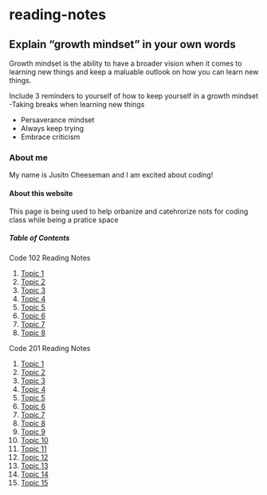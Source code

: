 # reading-notes

## Explain “growth mindset” in your own words
Growth mindset is the ability to have a broader vision when it comes to learning new things and keep a maluable outlook on how you can learn new things.

Include 3 reminders to yourself of how to keep yourself in a growth mindset
-Taking breaks when learning new things
- Persaverance mindset
- Always keep trying
- Embrace criticism
  
### About me
My name is Jusitn Cheeseman and I am excited about coding!

#### About this website
This page is being used to help orbanize and catehrorize nots for coding class
while being a pratice space 

##### Table of Contents

Code 102 Reading Notes
1. [Topic 1](Code102/Topic1.md)
2. [Topic 2](Code102/Topic2.md)
3. [Topic 3](Code102/Topic3.md)
4. [Topic 4](Code102/Topic4.md)
5. [Topic 5](Code102/Topic5.md)
6. [Topic 6](Code102/Topic6.md)
7. [Topic 7](Code102/Topic7.md)
8. [Topic 8](Code102/Topic8.md)

Code 201 Reading Notes

1. [Topic 1](Code201/Topic1.md)
2. [Topic 2](Code201/Topic2.md)
3. [Topic 3](Code201/Topic3.md)
4. [Topic 4](Code201/Topic4.md)
5. [Topic 5](Code201/Topic5.md)
6. [Topic 6](Code201/Topic6.md)
7. [Topic 7](Code201/Topic7.md)
8. [Topic 8](Code201/Topic8.md)
9. [Topic 9](Code201/Topic9.md)
10. [Topic 10](Code201/Topic10.md)
11. [Topic 11](Code201/Topic11.md)
12. [Topic 12](Code201/Topic12.md)
13. [Topic 13](Code201/Topic13.md)
14. [Topic 14](Code201/Topic14.md)
15. [Topic 15](Code201/Topic15.md)
